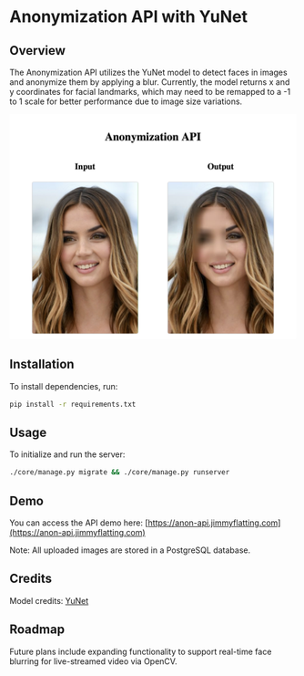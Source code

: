 # Anonymization API with YuNet

## Overview

The Anonymization API utilizes the YuNet model to detect faces in images and anonymize them by applying a blur. Currently, the model returns x and y coordinates for facial landmarks, which may need to be remapped to a -1 to 1 scale for better performance due to image size variations.

![preview](/media/screenshot.png "Detection example")

## Installation

To install dependencies, run:

```bash
pip install -r requirements.txt
```

## Usage

To initialize and run the server:

```bash
./core/manage.py migrate && ./core/manage.py runserver
```

## Demo

You can access the API demo here: [https://anon-api.jimmyflatting.com](https://anon-api.jimmyflatting.com)

Note: All uploaded images are stored in a PostgreSQL database.

## Credits

Model credits: [YuNet](https://github.com/ShiqiYu/libfacedetection)

## Roadmap

Future plans include expanding functionality to support real-time face blurring for live-streamed video via OpenCV.